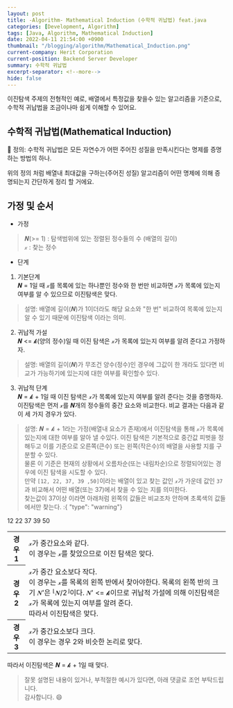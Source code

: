 ```yaml
---
layout: post
title: -Algorithm- Mathematical Induction (수학적 귀납법) feat.java
categories: [Development, Algorithm]
tags: [Java, Algorithm, Mathematical Induction]
date: 2022-04-11 21:54:00 +0900
thumbnail: "/blogging/algorithm/Mathematical_Induction.png"
current-company: Herit Corporation
current-position: Backend Server Developer
summary: 수학적 귀납법
excerpt-separator: <!--more-->
hide: false
---
```


이진탐색 주제의 전형적인 예로,
배열에서 특정값을 찾을수 있는 알고리즘을 기준으로,
수학적 귀납법을 조금이나마 쉽게 이해할 수 있어요.

<!--more-->


## 수학적 귀납법(Mathematical Induction)

🌸 정의: 수학적 귀납법은 모든 자연수가 어떤 주어진 성질을 만족시킨다는 명제를 증명하는 방법의 하나.  
  
위의 정의 처럼 배열내 최대값을 구하는(주어진 성질) 알고리즘이 어떤 명제에 의해 증명되는지 간단하게 정리 할 거에요.

## 가정 및 순서

* 가정
> 𝑵(>= 1) : 탐색범위에 있는 정렬된 정수들의 수 (배열의 길이)  
> 𝓍 : 찾는 정수

* 단계

1. 기본단계  
𝑵 = 1일 때 𝓍를 목록에 있는 하나뿐인 정수와 한 번만 비교하면 𝓍가 목록에 있는지 여부를 알 수 있으므로 이진탐색은 맞다.  
> 설명: 배열에 길이(𝑵)가 1이더라도 해당 요소와 "한 번" 비교하여 목록에 있는지 알 수 있기 때문에 이진탐색 이라는 의미.

2. 귀납적 가설  
𝑵 <= 𝓴(양의 정수)일 때 이진 탐색은 𝓍가 목록에 있는지 여부를 알려 준다고 가정하자.
> 설명: 배열의 길이(𝑵)가 무조건 양수(정수)인 경우에 그값이 한 개라도 있다면 비교가 가능하기에 있는지에 대한 여부를 확인할수 있다.

3. 귀납적 단계  
𝑵 = 𝓴 + 1일 때 이진 탐색은 𝓍가 목록에 있는지 여부를 알려 준다는 것을 증명하자. 이진탐색은 먼저 𝓍를 𝑵개의 정수들의 중간 요소와 비교한다. 비교 결과는 다음과 같이 세 가지 경우가 있다.
> 설명:  𝑵 = 𝓴 + 1라는 가정(배열내 요소가 존재)에서 이진탐색을 통해 𝓍가 목록에 있는지에 대한 여부를 알아 낼 수있다. 이진 탐색은 기본적으로 중간값 피벗을 정해두고 이를 기준으로 오른쪽(큰수) 또는 왼쪽(작은수)의 배열을 사용할 지를 구분할 수 있다.  
> 물론 이 기준은 현재의 상황에서 오름차순(또는 내림차순)으로 정렬되어있는 경우에 이진 탐색을 시도할 수 있다.  
> 만약 `[12, 22, 37, 39 ,50]`이라는 배열이 있고 찾는 값인 𝓍가 가운데 값인 `37`과 비교해서 어떤 배열(또는 37)에서 찾을 수 있는 지를 의미한다.  
> 찾는값이 37이상 이라면 아래처럼 왼쪽의 값들은 비교조차 안하며 초록색의 값들에서만 찾는다.
:{ "type": "warning"}

<div class="array">
    <span class="over">12</span>
    <span class="over">22</span>
    <span class="current">37</span>
    <span class="target">39</span>
    <span class="target">50</span>
</div>


<table class="case-table">
    <tbody>
        <tr>
            <th><span class="case-head">경우 1</span></th>
            <td><span class="case-body">𝓍가 중간요소와 같다.<br/>이 경우는 𝓍를 찾았으므로 이진 탐색은 맞다.</span></td>
        </tr>
        <tr>
            <th><span class="case-head">경우 2</span></th>
            <td><span class="case-body">𝓍가 중간 요소보다 작다.<br>이 경우는 𝓍를 목록의 왼쪽 반에서 찾아야한다. 목록의 왼쪽 반의 크기 𝑵'은 ⎣𝑵/2⎦이다. 𝑵' <= 𝓴이므로 귀납적 가설에 의해 이진탐색은 𝓍가 목록에 있는지 여부를 알려 준다.<br/>따라서 이진탐색은 맞다.</span></td>
        </tr>
        <tr>
            <th><span class="case-head">경우 3</span></th>
            <td><span class="case-body">𝓍가 중간요소보다 크다.<br/>이 경우는 경우 2와 비슷한 논리로 맞다.</span></td>
        </tr>
    </tbody>
</table>

따라서 이진탐색은 𝑵 = 𝓴 + 1일 때 맞다.

> 잘못 설명된 내용이 있거나, 부적절한 예시가 있다면, 아래 댓글로 조언 부탁드립니다.  
> 감사합니다.  😄

